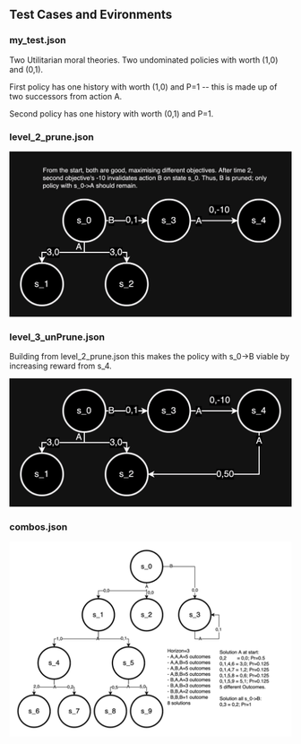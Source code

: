 ## Test Cases and Evironments

### my_test.json
Two Utilitarian moral theories.
Two undominated policies with worth (1,0) and (0,1).

First policy has one history with worth (1,0) and P=1 -- this is made up of two successors from action A.

Second policy has one history with worth (0,1) and P=1. 
### level_2_prune.json

![image info](./Images/level_2_prune.png)
### level_3_unPrune.json
Building from level_2_prune.json this makes the policy with s_0->B viable by increasing reward from s_4.

![image info](./Images/level_3_unPrune.png)
### combos.json
![image info](./Images/combos.png)
